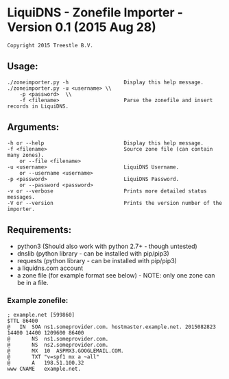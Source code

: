 # LiquiDNS - Zonefile Importer - Version 0.1 (2015 Aug 28)
    Copyright 2015 Treestle B.V.
    
## Usage: 
    ./zoneimporter.py -h                  Display this help message.
    ./zoneimporter.py -u <username> \\
        -p <password>  \\
        -f <filename>                     Parse the zonefile and insert records in LiquiDNS.
## Arguments:
    -h or --help                          Display this help message.
    -f <filename>                         Source zone file (can contain many zones).
        or --file <filename>
    -u <username>                         LiquiDNS Username.
        or --username <username>
    -p <password>                         LiquiDNS Password.
        or --password <password>
    -v or --verbose                       Prints more detailed status messages.
    -V or --version                       Prints the version number of the importer.


## Requirements:
* python3 (Should also work with python 2.7+ - though untested)
* dnslib (python library - can be installed with pip/pip3)
* requests (python library - can be installed with pip/pip3)
* a liquidns.com account
* a zone file (for example format see below) - NOTE: only one zone can be in a file.

### Example zonefile:
    ; example.net [599860]
    $TTL 86400
    @	IN	SOA	ns1.someprovider.com. hostmaster.example.net. 2015082823 14400 14400 1209600 86400
    @		NS	ns1.someprovider.com.
    @		NS	ns2.someprovider.com.
    @		MX	10	ASPMX3.GOOGLEMAIL.COM.
    @		TXT	"v=spf1 mx a ~all"
    @		A	198.51.100.32
    www	CNAME	example.net.
